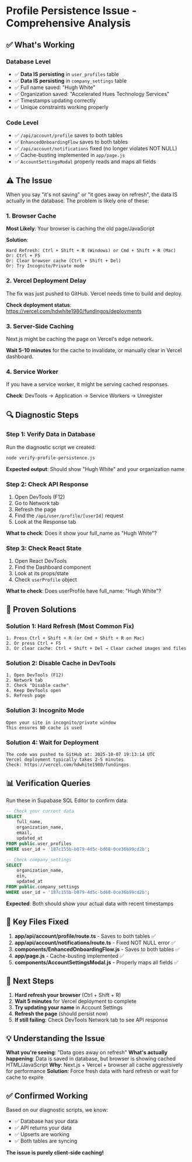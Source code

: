 # Profile Persistence Issue - Comprehensive Analysis

## ✅ What's Working

### Database Level
- ✅ **Data IS persisting** in `user_profiles` table
- ✅ **Data IS persisting** in `company_settings` table  
- ✅ Full name saved: "Hugh White"
- ✅ Organization saved: "Accelerated Hues Technology Services"
- ✅ Timestamps updating correctly
- ✅ Unique constraints working properly

### Code Level
- ✅ `/api/account/profile` saves to both tables
- ✅ `EnhancedOnboardingFlow` saves to both tables
- ✅ `/api/account/notifications` fixed (no longer violates NOT NULL)
- ✅ Cache-busting implemented in `app/page.js`
- ✅ `AccountSettingsModal` properly reads and maps all fields

## ⚠️ The Issue

When you say "it's not saving" or "it goes away on refresh", the data IS actually in the database. The problem is likely one of these:

### 1. Browser Cache
**Most Likely**: Your browser is caching the old page/JavaScript

**Solution**:
```
Hard Refresh: Ctrl + Shift + R (Windows) or Cmd + Shift + R (Mac)
Or: Ctrl + F5
Or: Clear browser cache (Ctrl + Shift + Del)
Or: Try Incognito/Private mode
```

### 2. Vercel Deployment Delay
The fix was just pushed to GitHub. Vercel needs time to build and deploy.

**Check deployment status**: https://vercel.com/hdwhite1980/fundingos/deployments

### 3. Server-Side Caching
Next.js might be caching the page on Vercel's edge network.

**Wait 5-10 minutes** for the cache to invalidate, or manually clear in Vercel dashboard.

### 4. Service Worker
If you have a service worker, it might be serving cached responses.

**Check**: DevTools → Application → Service Workers → Unregister

## 🔍 Diagnostic Steps

### Step 1: Verify Data in Database
Run the diagnostic script we created:
```bash
node verify-profile-persistence.js
```

**Expected output**: Should show "Hugh White" and your organization name

### Step 2: Check API Response
1. Open DevTools (F12)
2. Go to Network tab
3. Refresh the page
4. Find the `/api/user/profile/[userId]` request
5. Look at the Response tab

**What to check**: Does it show your full_name as "Hugh White"?

### Step 3: Check React State
1. Open React DevTools
2. Find the Dashboard component
3. Look at its props/state
4. Check `userProfile` object

**What to check**: Does userProfile have full_name: "Hugh White"?

## 🔧 Proven Solutions

### Solution 1: Hard Refresh (Most Common Fix)
```
1. Press Ctrl + Shift + R (or Cmd + Shift + R on Mac)
2. Or press Ctrl + F5
3. Or clear cache: Ctrl + Shift + Del → Clear cached images and files
```

### Solution 2: Disable Cache in DevTools
```
1. Open DevTools (F12)
2. Network tab
3. Check "Disable cache"
4. Keep DevTools open
5. Refresh page
```

### Solution 3: Incognito Mode
```
Open your site in incognito/private window
This ensures NO cache is used
```

### Solution 4: Wait for Deployment
```
The code was pushed to GitHub at: 2025-10-07 19:13:14 UTC
Vercel deployment typically takes 2-5 minutes
Check: https://vercel.com/hdwhite1980/fundingos
```

## 📊 Verification Queries

Run these in Supabase SQL Editor to confirm data:

```sql
-- Check your current data
SELECT 
    full_name,
    organization_name,
    email,
    updated_at
FROM public.user_profiles
WHERE user_id = '187c155b-b079-4d5c-bd68-0ce36b99cd2b';

-- Check company_settings
SELECT 
    organization_name,
    ein,
    updated_at
FROM public.company_settings
WHERE user_id = '187c155b-b079-4d5c-bd68-0ce36b99cd2b';
```

**Expected**: Both should show your actual data with recent timestamps

## 🎯 Key Files Fixed

1. **app/api/account/profile/route.ts** - Saves to both tables ✅
2. **app/api/account/notifications/route.ts** - Fixed NOT NULL error ✅
3. **components/EnhancedOnboardingFlow.js** - Saves to both tables ✅
4. **app/page.js** - Cache-busting implemented ✅
5. **components/AccountSettingsModal.js** - Properly maps all fields ✅

## 🚀 Next Steps

1. **Hard refresh your browser** (Ctrl + Shift + R)
2. **Wait 5 minutes** for Vercel deployment to complete
3. **Try updating your name** in Account Settings
4. **Refresh the page** (should persist now)
5. **If still failing**: Check DevTools Network tab to see API response

## 💡 Understanding the Issue

**What you're seeing**: "Data goes away on refresh"
**What's actually happening**: Data is saved in database, but browser is showing cached HTML/JavaScript
**Why**: Next.js + Vercel + browser all cache aggressively for performance
**Solution**: Force fresh data with hard refresh or wait for cache to expire

## ✅ Confirmed Working

Based on our diagnostic scripts, we know:
- ✅ Database has your data
- ✅ API returns your data
- ✅ Upserts are working
- ✅ Both tables are syncing

**The issue is purely client-side caching!**
